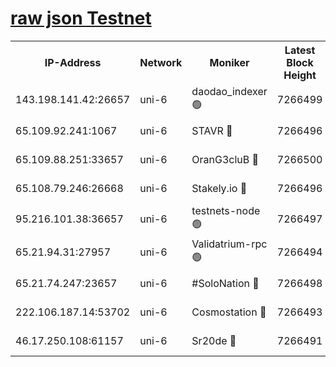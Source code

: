 [raw json Testnet](https://rpc-check.junot.stavr.tech/junot/rpc-junot-result.json)
=


<table><tr><th>IP-Address</th><th>Network</th><th>Moniker</th><th>Latest Block Height</th><th>Earliest Block Height</th><th>Catching Up</th><th>Tx Index</th><th>Voting Power</th><th>Scan Time</th></tr><tr><td>143.198.141.42:26657</td><td>uni-6</td><td>daodao_indexer 🟢</td><td>7266499</td><td>1</td><td>False</td><td>off</td><td>0</td><td>2024-01-22T03:54:01.676687650UTC</td></tr><tr><td>65.109.92.241:1067</td><td>uni-6</td><td>STAVR 🔴</td><td>7266496</td><td>1138541</td><td>False</td><td>on</td><td>6052</td><td>2024-01-22T03:53:53.401033297UTC</td></tr><tr><td>65.109.88.251:33657</td><td>uni-6</td><td>OranG3cluB 🔴</td><td>7266500</td><td>1138541</td><td>False</td><td>on</td><td>11</td><td>2024-01-22T03:54:06.138835693UTC</td></tr><tr><td>65.108.79.246:26668</td><td>uni-6</td><td>Stakely.io 🔴</td><td>7266496</td><td>1570872</td><td>False</td><td>on</td><td>1622293</td><td>2024-01-22T03:53:53.829772110UTC</td></tr><tr><td>95.216.101.38:36657</td><td>uni-6</td><td>testnets-node 🟢</td><td>7266497</td><td>1615130</td><td>False</td><td>on</td><td>0</td><td>2024-01-22T03:53:56.196107908UTC</td></tr><tr><td>65.21.94.31:27957</td><td>uni-6</td><td>Validatrium-rpc 🟢</td><td>7266494</td><td>2943363</td><td>False</td><td>on</td><td>0</td><td>2024-01-22T03:53:48.902900380UTC</td></tr><tr><td>65.21.74.247:23657</td><td>uni-6</td><td>#SoloNation 🔴</td><td>7266498</td><td>5208001</td><td>False</td><td>on</td><td>112</td><td>2024-01-22T03:54:00.697926634UTC</td></tr><tr><td>222.106.187.14:53702</td><td>uni-6</td><td>Cosmostation 🔴</td><td>7266493</td><td>5344501</td><td>False</td><td>on</td><td>109003</td><td>2024-01-22T03:53:46.437340664UTC</td></tr><tr><td>46.17.250.108:61157</td><td>uni-6</td><td>Sr20de 🔴</td><td>7266491</td><td>6419777</td><td>False</td><td>on</td><td>37</td><td>2024-01-22T03:53:40.928506208UTC</td></tr></table>
